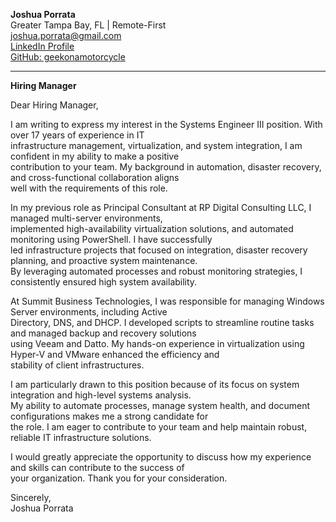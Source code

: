 **Joshua Porrata**  
Greater Tampa Bay, FL | Remote-First  
[joshua.porrata@gmail.com](mailto:joshua.porrata@gmail.com)  
[LinkedIn Profile](https://www.linkedin.com/in/joshua-p-8a2a3424/)  
[GitHub: geekonamotorcycle](https://github.com/geekonamotorcycle/markdown-resumes)  

---

**Hiring Manager**  

Dear Hiring Manager,  

I am writing to express my interest in the Systems Engineer III position. With over 17 years of experience in IT  
infrastructure management, virtualization, and system integration, I am confident in my ability to make a positive  
contribution to your team. My background in automation, disaster recovery, and cross-functional collaboration aligns  
well with the requirements of this role.  

In my previous role as Principal Consultant at RP Digital Consulting LLC, I managed multi-server environments,  
implemented high-availability virtualization solutions, and automated monitoring using PowerShell. I have successfully  
led infrastructure projects that focused on integration, disaster recovery planning, and proactive system maintenance.  
By leveraging automated processes and robust monitoring strategies, I consistently ensured high system availability.  

At Summit Business Technologies, I was responsible for managing Windows Server environments, including Active  
Directory, DNS, and DHCP. I developed scripts to streamline routine tasks and managed backup and recovery solutions  
using Veeam and Datto. My hands-on experience in virtualization using Hyper-V and VMware enhanced the efficiency and  
stability of client infrastructures.  

I am particularly drawn to this position because of its focus on system integration and high-level systems analysis.  
My ability to automate processes, manage system health, and document configurations makes me a strong candidate for  
the role. I am eager to contribute to your team and help maintain robust, reliable IT infrastructure solutions.  

I would greatly appreciate the opportunity to discuss how my experience and skills can contribute to the success of  
your organization. Thank you for your consideration.  

Sincerely,  
Joshua Porrata  
